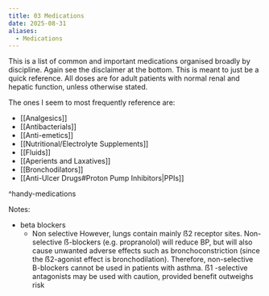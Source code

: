 ```yaml
---
title: 03 Medications
date: 2025-08-31
aliases:
  - Medications
---
```

This is a list of common and important medications organised broadly by discipline. Again see the disclaimer at the bottom. This is meant to just be a quick reference. All doses are for adult patients with normal renal and hepatic function, unless otherwise stated.

The ones I seem to most frequently reference are:
- [[Analgesics]]
- [[Antibacterials]]
- [[Anti-emetics]]
- [[Nutritional/Electrolyte Supplements]]
- [[Fluids]]
- [[Aperients and Laxatives]]
- [[Bronchodilators]]
- [[Anti-Ulcer Drugs#Proton Pump Inhibitors|PPIs]]

^handy-medications

Notes:
- beta blockers
	- Non selective 
However, lungs contain mainly ẞ2 receptor sites.
Non-selective ẞ-blockers (e.g. propranolol) will reduce BP, but will also cause unwanted adverse effects such as bronchoconstriction (since the ẞ2-agonist effect is bronchodilation).
Therefore, non-selective B-blockers cannot be used in patients with asthma. 
ẞ1 -selective antagonists may be used with caution, provided benefit outweighs risk